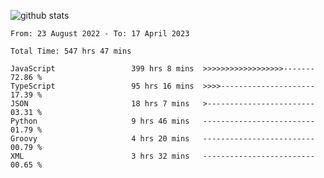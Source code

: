 
![github stats](https://github-readme-stats.vercel.app/api?username=realmahd1&show_icons=true&theme=codeSTACKr&hide_rank=true&count_private=true)

<!--START_SECTION:waka-->

```text
From: 23 August 2022 - To: 17 April 2023

Total Time: 547 hrs 47 mins

JavaScript                 399 hrs 8 mins  >>>>>>>>>>>>>>>>>>-------   72.86 %
TypeScript                 95 hrs 16 mins  >>>>---------------------   17.39 %
JSON                       18 hrs 7 mins   >------------------------   03.31 %
Python                     9 hrs 46 mins   -------------------------   01.79 %
Groovy                     4 hrs 20 mins   -------------------------   00.79 %
XML                        3 hrs 32 mins   -------------------------   00.65 %
```

<!--END_SECTION:waka-->

